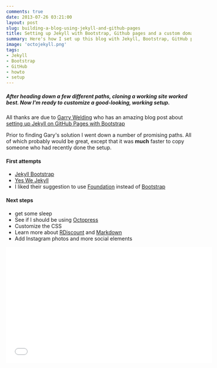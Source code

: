 ```yaml
---
comments: true
date: 2013-07-26 03:21:00
layout: post
slug: building-a-blog-using-jekyll-and-github-pages
title: Setting up Jekyll with Bootstrap, Github pages and a custom domain
summary: Here's how I set up this blog with Jekyll, Bootstrap, GitHub pages. After trying to do it manually, I opted to clone a working site and will customize from there.
image: 'octojekyll.png'
tags:
- Jekyll
- Bootstrap
- GitHub
- howto
- setup
---
```


##### After heading down a few different paths, cloning a working site worked best. Now I'm ready to customize a good-looking, working setup.

All thanks are due to [Garry Welding](https://github.com/gkwelding) who has an amazing blog post about [setting up Jekyll on GitHub Pages with Bootstrap](http://in-the-attic.com/2013/01/04/building-a-blog-using-jekyll-bootstrap-and-github-pages-a-beginners-guide/)

Prior to finding Gary's solution I went down a number of promising paths. All of which probably would be great, except that it was **much** faster to copy someone who had recently done the setup.

#### First attempts

- [Jekyll Bootstrap](http://jekyllbootstrap.com/)
- [Yes We Jekyll](http://yeswejekyll.com/)
- I liked their suggestion to use [Foundation](http://foundation.zurb.com/) instead of [Bootstrap](http://twitter.github.io/bootstrap/)

#### Next steps
- get some sleep
- See if I should be using [Octopress](http://octopress.org/)
- Customize the CSS
- Learn more about [RDiscount](https://github.com/davidfstr/rdiscount) and [Markdown](http://daringfireball.net/projects/markdown/syntax)
- Add Instagram photos and more social elements


<iframe width="560" height="315" src="//www.youtube.com/embed/OLRRvX7xIfM" frameborder="0" allowfullscreen></iframe>